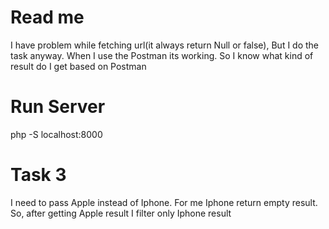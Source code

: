# Read me

I have problem while fetching url(it always return Null or false), But I do the task anyway.
When I use the Postman its working.
So I know what kind of result do I get based on Postman

# Run Server

php -S localhost:8000

# Task 3

I need to pass Apple instead of Iphone.
For me Iphone return empty result.
So, after getting Apple result I filter only Iphone result
